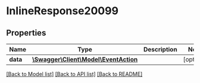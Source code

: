 # InlineResponse20099

## Properties
Name | Type | Description | Notes
------------ | ------------- | ------------- | -------------
**data** | [**\Swagger\Client\Model\EventAction**](EventAction.md) |  | [optional] 

[[Back to Model list]](../../README.md#documentation-for-models) [[Back to API list]](../../README.md#documentation-for-api-endpoints) [[Back to README]](../../README.md)

